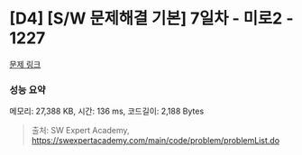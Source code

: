 # [D4] [S/W 문제해결 기본] 7일차 - 미로2 - 1227 

[문제 링크](https://swexpertacademy.com/main/code/problem/problemDetail.do?contestProbId=AV14wL9KAGkCFAYD) 

### 성능 요약

메모리: 27,388 KB, 시간: 136 ms, 코드길이: 2,188 Bytes



> 출처: SW Expert Academy, https://swexpertacademy.com/main/code/problem/problemList.do